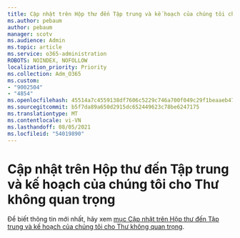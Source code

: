 ```yaml
---
title: Cập nhật trên Hộp thư đến Tập trung và kế hoạch của chúng tôi cho Thư không quan trọng
ms.author: pebaum
author: pebaum
manager: scotv
ms.audience: Admin
ms.topic: article
ms.service: o365-administration
ROBOTS: NOINDEX, NOFOLLOW
localization_priority: Priority
ms.collection: Adm_O365
ms.custom:
- "9002504"
- "4854"
ms.openlocfilehash: 45514a7c4559138df7606c5229c746a700f049c29f1beaaeb47a7e2e0dd0d2d6
ms.sourcegitcommit: b5f7da89a650d2915dc652449623c78be6247175
ms.translationtype: MT
ms.contentlocale: vi-VN
ms.lasthandoff: 08/05/2021
ms.locfileid: "54019890"
---
```

# <a name="update-on-focused-inbox-and-our-plans-for-clutter"></a>Cập nhật trên Hộp thư đến Tập trung và kế hoạch của chúng tôi cho Thư không quan trọng

Để biết thông tin mới nhất, hãy xem [mục Cập nhật trên Hộp thư đến Tập trung và kế hoạch của chúng tôi cho Thư không quan trọng](https://techcommunity.microsoft.com/t5/outlook-blog/update-on-focused-inbox-and-our-plans-for-clutter/ba-p/136448).
